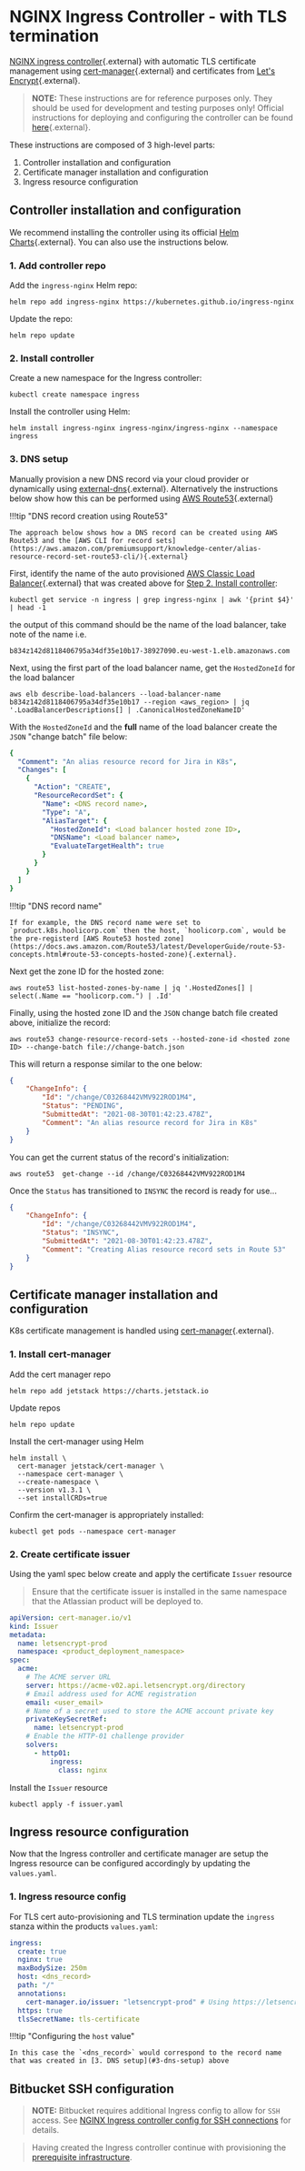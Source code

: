 # NGINX Ingress Controller - with TLS termination
[NGINX ingress controller](https://kubernetes.github.io/ingress-nginx/){.external} with automatic TLS certificate management using [cert-manager](https://cert-manager.io/docs/){.external} and certificates from [Let's Encrypt](https://letsencrypt.org/){.external}.

> **NOTE:** These instructions are for reference purposes only. They should be used for development and testing purposes only! Official instructions for deploying and configuring the controller can be found [here](https://kubernetes.github.io/ingress-nginx/deploy/){.external}.

These instructions are composed of 3 high-level parts:

1. Controller installation and configuration
2. Certificate manager installation and configuration
3. Ingress resource configuration

## Controller installation and configuration
We recommend installing the controller using its official [Helm Charts](https://github.com/kubernetes/ingress-nginx/tree/master/charts/ingress-nginx){.external}. You can also use the instructions below.

### 1. Add controller repo
Add the `ingress-nginx` Helm repo:
```shell
helm repo add ingress-nginx https://kubernetes.github.io/ingress-nginx
```
Update the repo:
```shell
helm repo update
```

### 2. Install controller
Create a new namespace for the Ingress controller:
```shell
kubectl create namespace ingress
```
Install the controller using Helm:
```shell
helm install ingress-nginx ingress-nginx/ingress-nginx --namespace ingress
```

### 3. DNS setup
Manually provision a new DNS record via your cloud provider or dynamically using [external-dns](https://github.com/kubernetes-sigs/external-dns/blob/master/docs/tutorials/aws.md){.external}. Alternatively the instructions below show how this can be performed using [AWS Route53](https://aws.amazon.com/route53/){.external}

!!!tip "DNS record creation using Route53"

    The approach below shows how a DNS record can be created using AWS Route53 and the [AWS CLI for record sets](https://aws.amazon.com/premiumsupport/knowledge-center/alias-resource-record-set-route53-cli/){.external}

First, identify the name of the auto provisioned [AWS Classic Load Balancer](https://aws.amazon.com/elasticloadbalancing/classic-load-balancer/){.external} that was created above for [Step 2. Install controller](#2-install-controller):
```shell
kubectl get service -n ingress | grep ingress-nginx | awk '{print $4}' | head -1
```
the output of this command should be the name of the load balancer, take note of the name i.e.
```shell
b834z142d8118406795a34df35e10b17-38927090.eu-west-1.elb.amazonaws.com
```
Next, using the first part of the load balancer name, get the `HostedZoneId` for the load balancer
```shell
aws elb describe-load-balancers --load-balancer-name b834z142d8118406795a34df35e10b17 --region <aws_region> | jq '.LoadBalancerDescriptions[] | .CanonicalHostedZoneNameID'
```
With the `HostedZoneId` and the **full** name of the load balancer create the `JSON` "change batch" file below:

```yaml
{
  "Comment": "An alias resource record for Jira in K8s",
  "Changes": [
    {
      "Action": "CREATE",
      "ResourceRecordSet": {
        "Name": <DNS record name>,
        "Type": "A",
        "AliasTarget": {
          "HostedZoneId": <Load balancer hosted zone ID>,
          "DNSName": <Load balancer name>,
          "EvaluateTargetHealth": true
        }
      }
    }
  ]
}
```
  
!!!tip "DNS record name"

    If for example, the DNS record name were set to `product.k8s.hoolicorp.com` then the host, `hoolicorp.com`, would be the pre-registerd [AWS Route53 hosted zone](https://docs.aws.amazon.com/Route53/latest/DeveloperGuide/route-53-concepts.html#route-53-concepts-hosted-zone){.external}.

Next get the zone ID for the hosted zone:
```shell
aws route53 list-hosted-zones-by-name | jq '.HostedZones[] | select(.Name == "hoolicorp.com.") | .Id'
```
Finally, using the hosted zone ID and the `JSON` change batch file created above, initialize the record:
```shell
aws route53 change-resource-record-sets --hosted-zone-id <hosted zone ID> --change-batch file://change-batch.json
```
This will return a response similar to the one below:
```json
{
    "ChangeInfo": {
        "Id": "/change/C03268442VMV922ROD1M4",
        "Status": "PENDING",
        "SubmittedAt": "2021-08-30T01:42:23.478Z",
        "Comment": "An alias resource record for Jira in K8s"
    }
}
```
You can get the current status of the record's initialization:
```shell
aws route53  get-change --id /change/C03268442VMV922ROD1M4
```
Once the `Status` has transitioned to `INSYNC` the record is ready for use...
```json
{
    "ChangeInfo": {
        "Id": "/change/C03268442VMV922ROD1M4",
        "Status": "INSYNC",
        "SubmittedAt": "2021-08-30T01:42:23.478Z",
        "Comment": "Creating Alias resource record sets in Route 53"
    }
}
```

## Certificate manager installation and configuration
K8s certificate management is handled using [cert-manager](https://cert-manager.io/){.external}.

### 1. Install cert-manager
Add the cert manager repo
```shell
helm repo add jetstack https://charts.jetstack.io
```

Update repos
```shell
helm repo update
```

Install the cert-manager using Helm
```shell
helm install \
  cert-manager jetstack/cert-manager \
  --namespace cert-manager \
  --create-namespace \
  --version v1.3.1 \
  --set installCRDs=true
```

Confirm the cert-manager is appropriately installed:
```shell
kubectl get pods --namespace cert-manager
```

### 2. Create certificate issuer
Using the yaml spec below create and apply the certificate `Issuer` resource
> Ensure that the certificate issuer is installed in the same namespace that the Atlassian product will be deployed to.

```yaml
apiVersion: cert-manager.io/v1
kind: Issuer
metadata:
  name: letsencrypt-prod
  namespace: <product_deployment_namespace>
spec:
  acme:
    # The ACME server URL
    server: https://acme-v02.api.letsencrypt.org/directory
    # Email address used for ACME registration
    email: <user_email>
    # Name of a secret used to store the ACME account private key
    privateKeySecretRef:
      name: letsencrypt-prod
    # Enable the HTTP-01 challenge provider
    solvers:
      - http01:
          ingress:
            class: nginx
```
Install the `Issuer` resource
```shell
kubectl apply -f issuer.yaml
```

## Ingress resource configuration
Now that the Ingress controller and certificate manager are setup the Ingress resource can be configured accordingly by updating the `values.yaml`.

### 1. Ingress resource config
For TLS cert auto-provisioning and TLS termination update the `ingress` stanza within the products `values.yaml`:
```yaml
ingress:
  create: true
  nginx: true
  maxBodySize: 250m
  host: <dns_record>
  path: "/"
  annotations:
    cert-manager.io/issuer: "letsencrypt-prod" # Using https://letsencrypt.org/
  https: true
  tlsSecretName: tls-certificate
```

!!!tip "Configuring the `host` value"

    In this case the `<dns_record>` would correspond to the record name that was created in [3. DNS setup](#3-dns-setup) above

## Bitbucket SSH configuration
> **NOTE:** Bitbucket requires additional Ingress config to allow for `SSH` access. See [NGINX Ingress controller config for SSH connections](../ssh/SSH_BITBUCKET.md) for details.

> Having created the Ingress controller continue with provisioning the [prerequisite infrastructure](../../userguide/PREREQUISITES.md).
